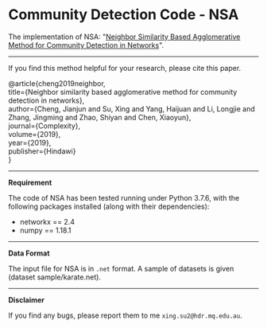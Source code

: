 # Community Detection Code - NSA #

The implementation of NSA: "[Neighbor Similarity Based Agglomerative Method for Community Detection in Networks](https://www.hindawi.com/journals/complexity/2019/8292485/)".

***

If you find this method helpful for your research, please cite this paper.

@article{cheng2019neighbor,  
         title={Neighbor similarity based agglomerative method for community detection in networks},  
    author={Cheng, Jianjun and Su, Xing and Yang, Haijuan and Li, Longjie and Zhang, Jingming and Zhao, Shiyan and Chen, Xiaoyun},  
    journal={Complexity},  
    volume={2019},  
    year={2019},  
    publisher={Hindawi}  
}

***

**Requirement**

The code of NSA has been tested running under Python 3.7.6, with the following packages installed (along with their dependencies):

- networkx == 2.4
- numpy == 1.18.1

***

**Data Format**

The input file for NSA is in `.net` format. A sample of datasets is given (dataset sample/karate.net).

***

**Disclaimer**

If you find any bugs, please report them to me `xing.su2@hdr.mq.edu.au`.
